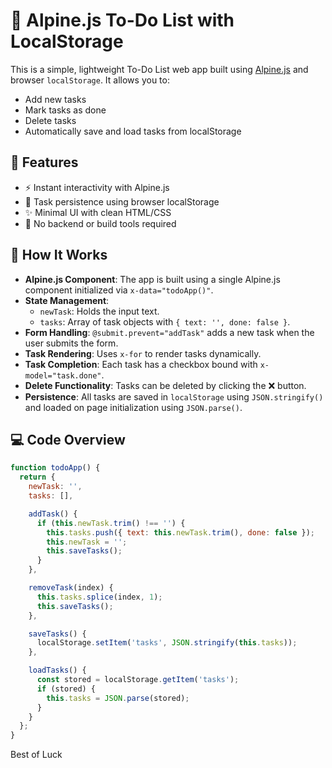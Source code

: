 
# 📝 Alpine.js To-Do List with LocalStorage

This is a simple, lightweight To-Do List web app built using [Alpine.js](https://alpinejs.dev/) and browser `localStorage`. It allows you to:

- Add new tasks
- Mark tasks as done
- Delete tasks
- Automatically save and load tasks from localStorage

## 🚀 Features

- ⚡ Instant interactivity with Alpine.js
- 💾 Task persistence using browser localStorage
- ✨ Minimal UI with clean HTML/CSS
- 🧠 No backend or build tools required

## 📂 How It Works

- **Alpine.js Component**: The app is built using a single Alpine.js component initialized via `x-data="todoApp()"`.
- **State Management**:
  - `newTask`: Holds the input text.
  - `tasks`: Array of task objects with `{ text: '', done: false }`.
- **Form Handling**: `@submit.prevent="addTask"` adds a new task when the user submits the form.
- **Task Rendering**: Uses `x-for` to render tasks dynamically.
- **Task Completion**: Each task has a checkbox bound with `x-model="task.done"`.
- **Delete Functionality**: Tasks can be deleted by clicking the ❌ button.
- **Persistence**: All tasks are saved in `localStorage` using `JSON.stringify()` and loaded on page initialization using `JSON.parse()`.

## 💻 Code Overview

```js
function todoApp() {
  return {
    newTask: '',
    tasks: [],

    addTask() {
      if (this.newTask.trim() !== '') {
        this.tasks.push({ text: this.newTask.trim(), done: false });
        this.newTask = '';
        this.saveTasks();
      }
    },

    removeTask(index) {
      this.tasks.splice(index, 1);
      this.saveTasks();
    },

    saveTasks() {
      localStorage.setItem('tasks', JSON.stringify(this.tasks));
    },

    loadTasks() {
      const stored = localStorage.getItem('tasks');
      if (stored) {
        this.tasks = JSON.parse(stored);
      }
    }
  };
}
```
Best of Luck